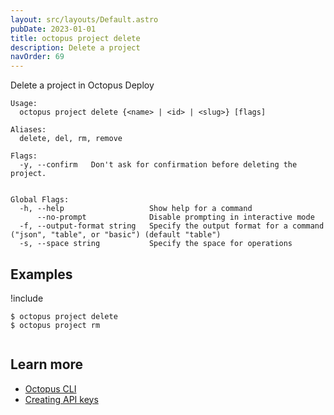 ```yaml
---
layout: src/layouts/Default.astro
pubDate: 2023-01-01
title: octopus project delete
description: Delete a project
navOrder: 69
---
```


Delete a project in Octopus Deploy


```
Usage:
  octopus project delete {<name> | <id> | <slug>} [flags]

Aliases:
  delete, del, rm, remove

Flags:
  -y, --confirm   Don't ask for confirmation before deleting the project.


Global Flags:
  -h, --help                   Show help for a command
      --no-prompt              Disable prompting in interactive mode
  -f, --output-format string   Specify the output format for a command ("json", "table", or "basic") (default "table")
  -s, --space string           Specify the space for operations

```

## Examples

!include <samples-instance>


```
$ octopus project delete
$ octopus project rm


```

## Learn more

- [Octopus CLI](/docs/octopus-rest-api/cli/)
- [Creating API keys](/docs/octopus-rest-api/how-to-create-an-api-key/)